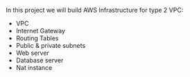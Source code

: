 In this project we will build AWS Infrastructure for type 2 VPC:

- VPC
- Internet Gateway
- Routing Tables
- Public & private subnets
- Web server
- Database server
- Nat instance

